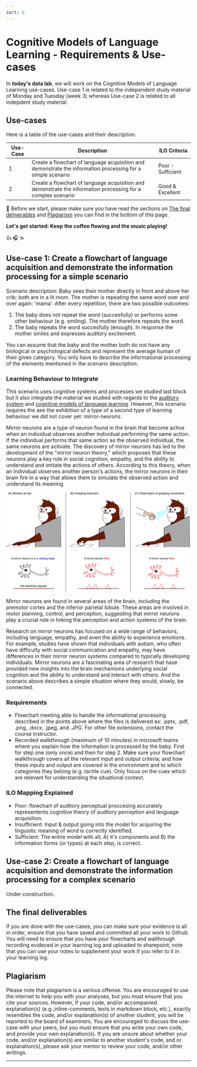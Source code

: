 ```yaml
---
sort: 6
---
```


# Cognitive Models of Language Learning - Requirements & Use-cases


In **today's data lab**, we will work on the Cognitive Models of Language Learning use-cases. Use-case 1 is related to the independent study material of Monday and Tuesday (week 3) whereas Use-case 2 is related to all indepdent study material.

## Use-cases

Here is a table of the use-cases and their description.

| Use-Case | Description | ILO Criteria 
|----------|-------------|-------------
| 1 | Create a flowchart of language acquisition and demonstrate the information processing for a simple scenario | Poor - Sufficient 
| 2 | Create a flowchart of language acquisition and demonstrate the information processing for a complex scenario | Good & Excellent 


:bell: Before we start, please make sure you have read the sections on [The final deliverables](https://adsai.buas.nl/Study%20Content/Cognition%20Fundamentals/Cognitive%20Models%20of%20Language%20Learning%20-%20Requirements%20and%20Use-cases.html#the-final-deliverables) and [Plagiarism](https://adsai.buas.nl/Study%20Content/Cognition%20Fundamentals/Cognitive%20Models%20of%20Language%20Learning%20-%20Requirements%20and%20Use-cases.html#plagiarism) you can find in the bottom of this page.

**Let's get started: Keep the coffee flowing and the music playing!**

:thumbsup: :headphones: :coffee:

## Use-case 1: Create a flowchart of language acquisition and demonstrate the information processing for a simple scenario
Scenario description: Baby sees their mother directly in front and above her crib; both are in a lit room. The mother is repeating the same word over and over again: 'mama'. After every repetition, there are two possible outcomes:
1. The baby does not repeat the word (succesfully) or performs some other behaviour (e.g. smiling). The mother therefore repeats the word. <!--- (auditory cue, no positive or negative reinforcement learning) --->
2. The baby repeats the word succesfully (enough). In response the mother smiles and expresses auditory excitement. <!--- (auditory, visual and tactile cue; positive reinforcement learning) --->

You can assume that the baby and the mother both do not have any biological or psychological defects and represent the average human of their given category. You only have to describe the informational processing of the elements mentioned in the scenario description. 

### Learning Behaviour to Integrate
This scenario uses cognitive systems and processes we studied last block but it also integrate the material we studied with regards to the [auditory system](https://adsai.buas.nl/Study%20Content/Cognition%20Fundamentals/Auditory%20Perception%20&%20Learning.html) and [cognitive models of language learning](https://adsai.buas.nl/Study%20Content/Cognition%20Fundamentals/Cognitive%20Models%20of%20Language%20Learning.html). However, this scenario requires the see the exhibition of a type of a second type of learning behaviour we did not cover yet: mirror-neurons.

Mirror neurons are a type of neuron found in the brain that become active when an individual observes another individual performing the same action. If the individual performs that same action as the observed individual, the same neurons are activate. The discovery of mirror neurons has led to the development of the "mirror neuron theory," which proposes that these neurons play a key role in social cognition, empathy, and the ability to understand and imitate the actions of others. According to this theory, when an individual observes another person's actions, the mirror neurons in their brain fire in a way that allows them to simulate the observed action and understand its meaning.

<img src="./assets/MirrorNeurons.png" alt="MirrorNeurons" width="900"/>

Mirror neurons are found in several areas of the brain, including the premotor cortex and the inferior parietal lobule. These areas are involved in motor planning, control, and perception, suggesting that mirror neurons play a crucial role in linking the perception and action systems of the brain. 

Research on mirror neurons has focused on a wide range of behaviors, including language, empathy, and even the ability to experience emotions. For example, studies have shown that individuals with autism, who often have difficulty with social communication and empathy, may have differences in their mirror neuron systems compared to typically developing individuals. Mirror neurons are a fascinating area of research that have provided new insights into the brain mechanisms underlying social cognition and the ability to understand and interact with others. And the scenario above describes a simple situation where they would, slowly, be connected.

### Requirements
- Flowchart meeting able to handle the informational processing described in the points above where the files is delivered as: .pptx, .pdf, .png, .docx, .jpeg, and .JPG. For other file extensions, contact the course instructor.
- Recorded walkthrough (maximum of 10 minutes) in microsoft teams where you explain how the information is processed by the baby. First for step one (only once) and then for step 2. Make sure your flowchart walkthrough covers all the relevant input and output criteria; and how these inputs and output are covered in the environment and to which categories they belong (e.g. tactile cue). Only focus on the cues which are relevant for understanding the situational context.

### ILO Mapping Explained
- Poor: flowchart of auditory perceptual proccesing accurately representents cognitive theory of auditory perception and language acquisition.
- Insufficient: Input & output going into the model for acquiring the linguistic meaning of word is correctly identified.
- Sufficient: The entire model with all; A) it's components and B) the information forms (or types) at each step, is correct.



## Use-case 2: Create a flowchart of language acquisition and demonstrate the information processing for a complex scenario

Under construction.





## The final deliverables

If you are done with the use-cases, you can make sure your evidence is all in order, ensure that you have saved and committed all your work to Github. You will need to ensure that you have your flowcharts and walthrough recording evideced in your learning log and uploaded to sharepoint; note that you can use your notes to supplement your work if you refer to it in your learning log. 


## Plagiarism

Please note that plagiarism is a serious offense. You are encouraged to use the internet to help you with your analyses, but you must ensure that you cite your sources. However, if your code, and/or accompanied explanation(s) (e.g.,inline-comments, texts in markdown block, etc.), exactly resembles the code, and/or explanation(s) of another student, you will be reported to the board of examiners. You are encouraged to discuss the use-case with your peers, but you must ensure that you write your own code, and provide your own explanation(s). If you are unsure about whether your code, and/or explanation(s) are similar to another student's code, and or explanation(s), please ask your mentor to review your code, and/or other writings.

***
